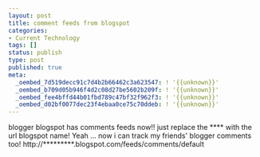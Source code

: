 ```yaml
---
layout: post
title: comment feeds from blogspot
categories:
- Current Technology
tags: []
status: publish
type: post
published: true
meta:
  _oembed_7d519decc91c7d4b2b66462c3a623547: ! '{{unknown}}'
  _oembed_b709d05b946f4d2c08d27be5602b209f: ! '{{unknown}}'
  _oembed_fee4bffd44b01fbd789c47bf32f962f3: ! '{{unknown}}'
  _oembed_d02bf0077dec23f4ebaa0ce75c70ddeb: ! '{{unknown}}'
---
```

blogger blogspot has comments feeds now!! just replace the \*\*\*\* with the url blogspot name! Yeah ... now i can track my friends' blogger comments too! http://\*\*\*\*\*\*\*\*\*.blogspot.com/feeds/comments/default
